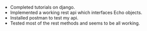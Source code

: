 - Completed tutorials on django.
- Implemented a working rest api which interfaces Echo objects.
- Installed postman to test my api.
- Tested most of the rest methods and seems to be all working.